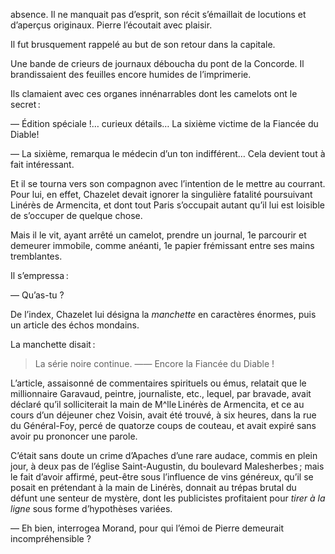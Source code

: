 absence. Il ne manquait pas d’esprit, son récit s’émaillait de locutions et
d’aperçus originaux. Pierre l’écoutait avec plaisir.

Il fut brusquement rappelé au but de son retour dans la capitale.

Une bande de crieurs de journaux déboucha du pont de la Concorde. Il
brandissaient des feuilles encore humides de l’imprimerie.

Ils clamaient avec ces organes innénarrables dont les camelots ont le
secret :

— Édition spéciale !… curieux détails… La sixième victime de la Fiancée
du Diable!

— La sixième, remarqua le médecin d’un ton indifférent… Cela devient
tout à fait intéressant.

Et il se tourna vers son compagnon avec l’intention de le mettre au courrant.
Pour lui, en effet, Chazelet devait ignorer la singulière fatalité 
poursuivant Linérès de Armencita, et dont tout Paris s’occupait autant qu’il lui est loisible de s’occuper de quelque chose.

Mais il le vit, ayant arrêté un camelot, prendre un journal, 1e parcourir
et demeurer immobile, comme anéanti, 1e papier frémissant entre ses mains
tremblantes.

Il s’empressa :

— Qu’as-tu ?

De l’index, Chazelet lui désigna la _manchette_ en caractères énormes, puis
un article des échos mondains.

La manchette disait :

> La série noire continue. —— Encore la Fiancée du Diable !

L’article, assaisonné de commentaires spirituels ou émus, relatait que le
millionnaire Garavaud, peintre, journaliste, etc., lequel, par bravade, avait
déclaré qu’il solliciterait la main de M^lle Linérès de Armencita, et ce au
cours d’un déjeuner chez Voisin, avait été trouvé, à six heures, dans la rue
du Général-Foy, percé de quatorze coups de couteau, et avait expiré sans 
avoir pu prononcer une parole.

C’était sans doute un crime d’Apaches d’une rare audace, commis en plein
jour, à deux pas de l’église Saint-Augustin, du boulevard Malesherbes ; mais
le fait d’avoir affirmé, peut-être sous l’influence de vins généreux, qu’il se
posait en prétendant à la main de Linérès, donnait au trépas brutal du
défunt une senteur de mystère, dont les publicistes profitaient pour _tirer
à la ligne_ sous forme d’hypothèses variées.

— Eh bien, interrogea Morand, pour qui l’émoi de Pierre demeurait 
incompréhensible ?
